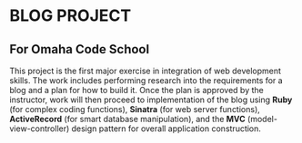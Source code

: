 # BLOG PROJECT 
## For Omaha Code School

This project is the first major exercise in integration of web development skills.  The work includes performing research into the requirements for a blog and a plan for how to build it.  Once the plan is approved by the instructor, work will then proceed to implementation of the blog using **Ruby** (for complex coding functions), **Sinatra** (for web server functions), **ActiveRecord** (for smart database manipulation), and the **MVC** (model-view-controller) design pattern for overall application construction.